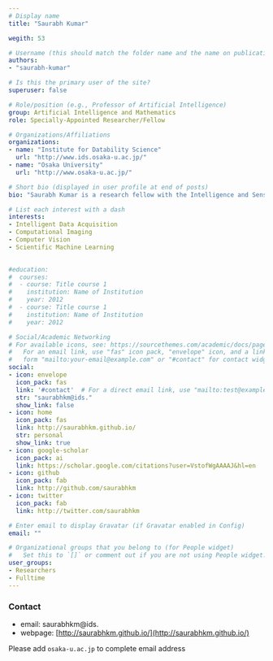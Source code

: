 ```yaml
---
# Display name
title: "Saurabh Kumar"

wegith: 53

# Username (this should match the folder name and the name on publications)
authors:
- "saurabh-kumar"

# Is this the primary user of the site?
superuser: false

# Role/position (e.g., Professor of Artificial Intelligence)
group: Artificial Intelligence and Mathematics
role: Specially-Appointed Researcher/Fellow

# Organizations/Affiliations
organizations:
- name: "Institute for Datability Science"
  url: "http://www.ids.osaka-u.ac.jp/"
- name: "Osaka University"
  url: "http://www.osaka-u.ac.jp/"

# Short bio (displayed in user profile at end of posts)
bio: "Saurabh Kumar is a research fellow with the Intelligence and Sensing lab at the Institute of Datability Science, Osaka University. His research interests are intelligent data acquisition, computational imaging, computer vision, and scientific machine learning. "

# List each interest with a dash
interests:
- Intelligent Data Acquisition
- Computational Imaging
- Computer Vision
- Scientific Machine Learning

  
#education:
#  courses:
#  - course: Title course 1
#    institution: Name of Institution
#    year: 2012
#  - course: Title course 1
#    institution: Name of Institution
#    year: 2012

# Social/Academic Networking
# For available icons, see: https://sourcethemes.com/academic/docs/page-builder/#icons
#   For an email link, use "fas" icon pack, "envelope" icon, and a link in the
#   form "mailto:your-email@example.com" or "#contact" for contact widget.
social:
- icon: envelope
  icon_pack: fas
  link: '#contact'  # For a direct email link, use "mailto:test@example.org".
  str: "saurabhkm@ids."
  show_link: false
- icon: home
  icon_pack: fas
  link: http://saurabhkm.github.io/
  str: personal
  show_link: true
- icon: google-scholar
  icon_pack: ai
  link: https://scholar.google.com/citations?user=VstofWgAAAAJ&hl=en
- icon: github
  icon_pack: fab
  link: http://github.com/saurabhkm
- icon: twitter
  icon_pack: fab
  link: http://twitter.com/saurabhkm

# Enter email to display Gravatar (if Gravatar enabled in Config)
email: ""

# Organizational groups that you belong to (for People widget)
#   Set this to `[]` or comment out if you are not using People widget.
user_groups:
- Researchers
- Fulltime
---
```


### Contact
- email: saurabhkm@ids.
- webpage: [http://saurabhkm.github.io/](http://saurabhkm.github.io/)


Please add `osaka-u.ac.jp` to complete email address